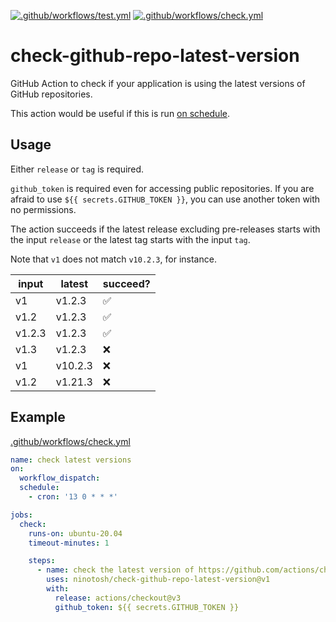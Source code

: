 [![.github/workflows/test.yml](https://github.com/ninotosh/check-github-repo-latest-version/actions/workflows/test.yml/badge.svg?branch=main)](https://github.com/ninotosh/check-github-repo-latest-version/actions/workflows/test.yml)
[![.github/workflows/check.yml](https://github.com/ninotosh/check-github-repo-latest-version/actions/workflows/check.yml/badge.svg)](https://github.com/ninotosh/check-github-repo-latest-version/actions/workflows/check.yml)

# check-github-repo-latest-version

GitHub Action to check if your application is using the latest versions of GitHub repositories.

This action would be useful if this is run [on schedule](https://docs.github.com/en/actions/using-workflows/events-that-trigger-workflows#schedule).

## Usage

Either `release` or `tag` is required.

`github_token` is required even for accessing public repositories.
If you are afraid to use `${{ secrets.GITHUB_TOKEN }}`,
you can use another token with no permissions.

The action succeeds if the latest release excluding pre-releases starts
with the input `release` or the latest tag starts with the input `tag`.

Note that `v1` does not match `v10.2.3`, for instance.

| input | latest | succeed? |
| ------ | ------- | --- |
| v1     | v1.2.3  | ✅ |
| v1.2   | v1.2.3  | ✅ |
| v1.2.3 | v1.2.3  | ✅ |
| v1.3   | v1.2.3  | ❌ |
| v1     | v10.2.3 | ❌ |
| v1.2   | v1.21.3 | ❌ |

## Example

[.github/workflows/check.yml](.github/workflows/check.yml)

```yml
name: check latest versions
on:
  workflow_dispatch:
  schedule:
    - cron: '13 0 * * *'

jobs:
  check:
    runs-on: ubuntu-20.04
    timeout-minutes: 1

    steps:
      - name: check the latest version of https://github.com/actions/checkout
        uses: ninotosh/check-github-repo-latest-version@v1
        with:
          release: actions/checkout@v3
          github_token: ${{ secrets.GITHUB_TOKEN }}
```
